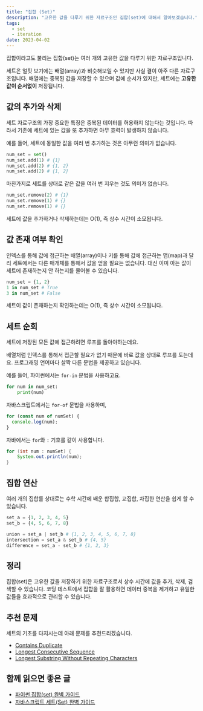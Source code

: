 ```yaml
---
title: "집합 (Set)"
description: "고유한 값을 다루기 위한 자료구조인 집합(set)에 대해서 알아보겠습니다."
tags:
  - set
  - iteration
date: 2023-04-02
---
```


집합이라고도 불리는 집합(set)는 여러 개의 고유한 값을 다루기 위한 자료구조입니다.

세트은 얼핏 보기에는 배열(array)과 비슷해보일 수 있지만 사실 결이 아주 다른 자료구조입니다.
배열에는 중복된 값을 저장할 수 있으며 값에 순서가 있지만, 세트에는 **고유한 값이 순서없이** 저장됩니다.

## 값의 추가와 삭제

세트 자료구조의 가장 중요한 특징은 중복된 데이터를 허용하지 않는다는 것입니다.
따라서 기존에 세트에 있는 값을 또 추가하면 아무 효력이 발생하지 않습니다.

예를 들어, 세트에 동일한 값을 여러 번 추가하는 것은 아무런 의미가 없습니다.

```py
num_set = set()
num_set.add(1) # {1}
num_set.add(2) # {1, 2}
num_set.add(2) # {1, 2}
```

마찬가지로 세트를 상대로 같은 값을 여러 번 지우는 것도 의미가 없습니다.

```py
num_set.remove(2) # {1}
num_set.remove(1) # {}
num_set.remove(1) # {}
```

세트에 값을 추가하거나 삭제하는데는 O(1), 즉 상수 시간이 소모됩니다.

## 값 존재 여부 확인

인덱스를 통해 값에 접근하는 배열(array)이나 키를 통해 값에 접근하는 맵(map)과 달리 세트에서는 다른 매개체를 통해서 값을 얻을 필요는 없습니다.
대신 이미 아는 값이 세트에 존재하는지 안 하는지를 물어볼 수 있습니다.

```py
num_set = {1, 2}
1 in num_set # True
3 in num_set # False
```

세트이 값이 존재하는지 확인하는데는 O(1), 즉 상수 시간이 소모됩니다.

## 세트 순회

세트에 저장된 모든 값에 접근하려면 루프를 돌아야하는데요.

배열처럼 인덱스를 통해서 접근할 필요가 없기 때문에 바로 값을 상대로 루프를 도는데요.
프로그래밍 언어마다 살짝 다른 문법을 제공하고 있습니다.

예를 들어, 파이썬에서는 `for-in` 문법을 사용하고요.

```py
for num in num_set:
    print(num)
```

자바스크립트에서는 `for-of` 문법을 사용하며,

```js
for (const num of numSet) {
  console.log(num);
}
```

자바에서는 `for`와 `:` 기호를 같이 사용합니다.

```java
for (int num : numSet) {
    System.out.println(num);
}
```

## 집합 연산

여러 개의 집합를 상대로는 수학 시간에 배운 합집합, 교집합, 차집한 연산을 쉽게 할 수 있습니다.

```py
set_a = {1, 2, 3, 4, 5}
set_b = {4, 5, 6, 7, 8}

union = set_a | set_b # {1, 2, 3, 4, 5, 6, 7, 8}
intersection = set_a & set_b # {4, 5}
difference = set_a - set_b # {1, 2, 3}
```

## 정리

집합(set)은 고유한 값을 저장하기 위한 자료구조로서 상수 시간에 값을 추가, 삭제, 검색할 수 있습니다.
코딩 테스트에서 집합을 잘 활용하면 데이터 중복을 제거하고 유일한 값들을 효과적으로 관리할 수 있습니다.

## 추천 문제

세트의 기초를 다지시는데 아래 문제를 추천드리겠습니다.

- [Contains Duplicate](/problems/contains-duplicate/)
- [Longest Consecutive Sequence](/problems/longest-consecutive-sequence/)
- [Longest Substring Without Repeating Characters](/problems/longest-substring-without-repeating-characters/)

## 함께 읽으면 좋은 글

- [파이썬 집합(set) 완벽 가이드](https://www.daleseo.com/python-set/)
- [자바스크립트 세트(Set) 완벽 가이드](https://www.daleseo.com/js-set/)

